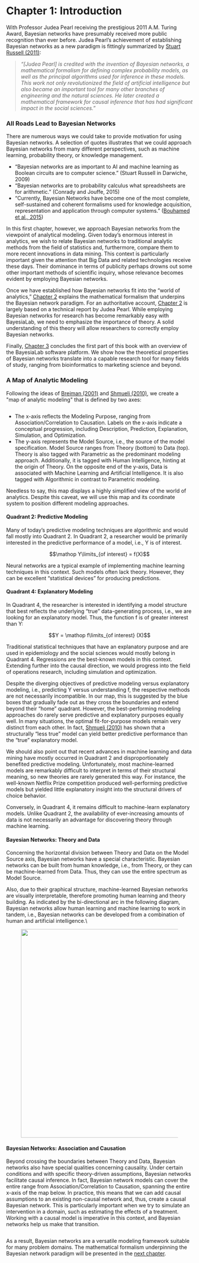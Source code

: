 # Chapter 1: Introduction

With Professor Judea Pearl receiving the prestigious 2011 A.M. Turing Award, Bayesian networks have presumably received more public recognition than ever before. Judea Pearl’s achievement of establishing Bayesian networks as a new paradigm is fittingly summarized by [Stuart Russell (2011)](https://amturing.acm.org/award\_winners/pearl\_2658896.cfm):

> _“\[Judea Pearl] is credited with the invention of Bayesian networks, a mathematical formalism for defining complex probability models, as well as the principal algorithms used for inference in these models. This work not only revolutionized the field of artificial intelligence but also became an important tool for many other branches of engineering and the natural sciences. He later created a mathematical framework for causal inference that has had significant impact in the social sciences.”_

### All Roads Lead to Bayesian Networks&#x20;

There are numerous ways we could take to provide motivation for using Bayesian networks. A selection of quotes illustrates that we could approach Bayesian networks from many different perspectives, such as machine learning, probability theory, or knowledge management.

* “Bayesian networks are as important to AI and machine learning as Boolean circuits are to computer science.” (Stuart Russell in Darwiche, 2009)
* “Bayesian networks are to probability calculus what spreadsheets are for arithmetic.” (Conrady and Jouffe, 2015)
* “Currently, Bayesian Networks have become one of the most complete, self-sustained and coherent formalisms used for knowledge acquisition, representation and application through computer systems.” ([Bouhamed et al., 2015](https://doi.org/10.1016/j.cam.2015.02.055))

In this first chapter, however, we approach Bayesian networks from the viewpoint of analytical modeling. Given today’s enormous interest in analytics, we wish to relate Bayesian networks to traditional analytic methods from the field of statistics and, furthermore, compare them to more recent innovations in data mining. This context is particularly important given the attention that Big Data and related technologies receive these days. Their dominance in terms of publicity perhaps drowns out some other important methods of scientific inquiry, whose relevance becomes evident by employing Bayesian networks.

Once we have established how Bayesian networks fit into the “world of analytics,” [Chapter 2](chapter-2-bayesian-network-theory.md) explains the mathematical formalism that underpins the Bayesian network paradigm. For an authoritative account, [Chapter 2](chapter-2-bayesian-network-theory.md) is largely based on a technical report by Judea Pearl. While employing Bayesian networks for research has become remarkably easy with BayesiaLab, we need to emphasize the importance of theory. A solid understanding of this theory will allow researchers to correctly employ Bayesian networks.

Finally, [Chapter 3](chapter-3-bayesialab.md) concludes the first part of this book with an overview of the BayesiaLab software platform. We show how the theoretical properties of Bayesian networks translate into a capable research tool for many fields of study, ranging from bioinformatics to marketing science and beyond.

### A Map of Analytic Modeling&#x20;

Following the ideas of [Breiman (2001)](https://projecteuclid.org/download/pdf\_1/euclid.ss/1009213726) and [Shmueli (2010)](https://projecteuclid.org/euclid.ss/1294167961), we create a "map of analytic modeling" that is defined by two axes:

<figure><img src="https://res.cloudinary.com/dvr3obmlj/image/upload/v1686960352/E-Book/Chapter-1/TheoryData_gwwbfp_cb5824.png" alt=""><figcaption></figcaption></figure>

* The x-axis reflects the Modeling Purpose, ranging from Association/Correlation to Causation. Labels on the x-axis indicate a conceptual progression, including Description, Prediction, Explanation, Simulation, and Optimization.
* The y-axis represents the Model Source, i.e., the source of the model specification. Model Source ranges from Theory (bottom) to Data (top). Theory is also tagged with Parametric as the predominant modeling approach. Additionally, it is tagged with Human Intelligence, hinting at the origin of Theory. On the opposite end of the y-axis, Data is associated with Machine Learning and Artificial Intelligence. It is also tagged with Algorithmic in contrast to Parametric modeling.

Needless to say, this map displays a highly simplified view of the world of analytics. Despite this caveat, we will use this map and its coordinate system to position different modeling approaches.

#### Quadrant 2: Predictive Modeling&#x20;

Many of today’s predictive modeling techniques are algorithmic and would fall mostly into Quadrant 2. In Quadrant 2, a researcher would be primarily interested in the predictive performance of a model, i.e., Y is of interest.

$$\mathop Y\limits_{of interest} = f(X)$$

Neural networks are a typical example of implementing machine learning techniques in this context. Such models often lack theory. However, they can be excellent “statistical devices” for producing predictions.

#### Quadrant 4: Explanatory Modeling&#x20;

In Quadrant 4, the researcher is interested in identifying a model structure that best reflects the underlying “true” data-generating process, i.e., we are looking for an explanatory model. Thus, the function f is of greater interest than Y:

$$Y = \mathop f\limits_{of interest} (X)$$

Traditional statistical techniques that have an explanatory purpose and are used in epidemiology and the social sciences would mostly belong in Quadrant 4. Regressions are the best-known models in this context. Extending further into the causal direction, we would progress into the field of operations research, including simulation and optimization.

Despite the diverging objectives of predictive modeling versus explanatory modeling, i.e., predicting Y versus understanding f, the respective methods are not necessarily incompatible. In our map, this is suggested by the blue boxes that gradually fade out as they cross the boundaries and extend beyond their “home” quadrant. However, the best-performing modeling approaches do rarely serve predictive and explanatory purposes equally well. In many situations, the optimal fit-for-purpose models remain very distinct from each other. In fact, [Shmueli (2010)](https://projecteuclid.org/euclid.ss/1294167961) has shown that a structurally “less true” model can yield better predictive performance than the “true” explanatory model.

We should also point out that recent advances in machine learning and data mining have mostly occurred in Quadrant 2 and disproportionately benefited predictive modeling. Unfortunately, most machine-learned models are remarkably difficult to interpret in terms of their structural meaning, so new theories are rarely generated this way. For instance, the well-known Netflix Prize competition produced well-performing predictive models but yielded little explanatory insight into the structural drivers of choice behavior.

Conversely, in Quadrant 4, it remains difficult to machine-learn explanatory models. Unlike Quadrant 2, the availability of ever-increasing amounts of data is not necessarily an advantage for discovering theory through machine learning.

#### Bayesian Networks: Theory and Data&#x20;

Concerning the horizontal division between Theory and Data on the Model Source axis, Bayesian networks have a special characteristic. Bayesian networks can be built from human knowledge, i.e., from Theory, or they can be machine-learned from Data. Thus, they can use the entire spectrum as Model Source.

Also, due to their graphical structure, machine-learned Bayesian networks are visually interpretable, therefore promoting human learning and theory building. As indicated by the bi-directional arc in the following diagram, Bayesian networks allow human learning and machine learning to work in tandem, i.e., Bayesian networks can be developed from a combination of human and artificial intelligence.\


<figure><img src="https://res.cloudinary.com/dvr3obmlj/image/upload/v1686960844/DataTheory_tvvdd6_178b59.png" alt="" width="563"><figcaption></figcaption></figure>

#### Bayesian Networks: Association and Causation&#x20;

Beyond crossing the boundaries between Theory and Data, Bayesian networks also have special qualities concerning causality. Under certain conditions and with specific theory-driven assumptions, Bayesian networks facilitate causal inference. In fact, Bayesian network models can cover the entire range from Association/Correlation to Causation, spanning the entire x-axis of the map below. In practice, this means that we can add causal assumptions to an existing non-causal network and, thus, create a causal Bayesian network. This is particularly important when we try to simulate an intervention in a domain, such as estimating the effects of a treatment. Working with a causal model is imperative in this context, and Bayesian networks help us make that transition.

<figure><img src="https://res.cloudinary.com/dvr3obmlj/image/upload/v1686961052/BayesianNetworksTheoryData_tlwjkh_5ad2ef.jpg" alt=""><figcaption></figcaption></figure>

As a result, Bayesian networks are a versatile modeling framework suitable for many problem domains. The mathematical formalism underpinning the Bayesian network paradigm will be presented in the [next chapter](chapter-2-bayesian-network-theory.md).
